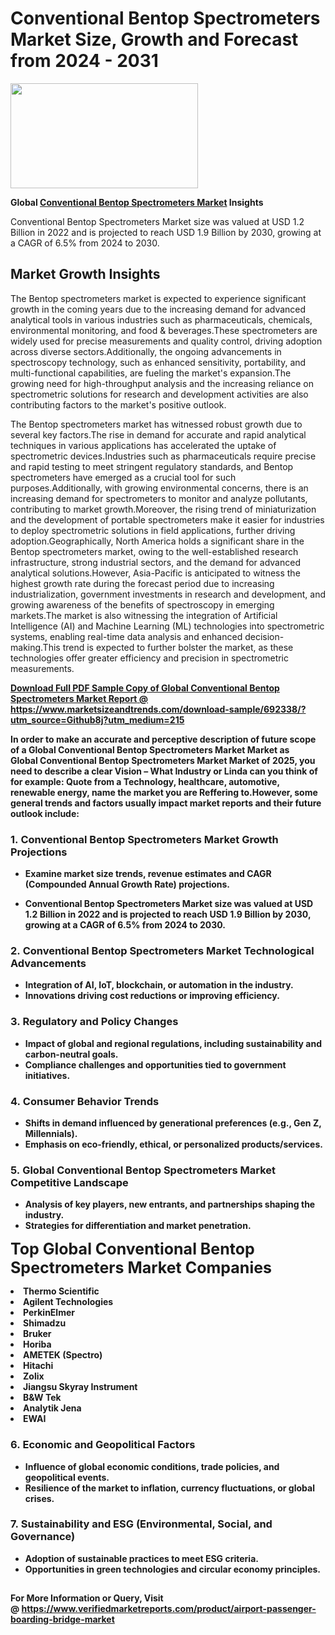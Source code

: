 <H1>Conventional Bentop Spectrometers Market Size, Growth and Forecast from 2024 - 2031</H1><img class="aligncenter size-medium wp-image-584254" src="https://thirdeyenews.in/wp-content/uploads/2024/09/Global-Market-Research-300x168.jpeg" alt="" width="300" height="168" /><p><strong>Global&nbsp;<a href="https://www.marketsizeandtrends.com/download-sample/692338/?utm_source=Github8j?utm_medium=215">Conventional Bentop Spectrometers Market</a> Insights</strong></p><p>Conventional Bentop Spectrometers Market size was valued at USD 1.2 Billion in 2022 and is projected to reach USD 1.9 Billion by 2030, growing at a CAGR of 6.5% from 2024 to 2030.</p><p><h2>Market Growth Insights</h2> <p>The Bentop spectrometers market is expected to experience significant growth in the coming years due to the increasing demand for advanced analytical tools in various industries such as pharmaceuticals, chemicals, environmental monitoring, and food & beverages.These spectrometers are widely used for precise measurements and quality control, driving adoption across diverse sectors.Additionally, the ongoing advancements in spectroscopy technology, such as enhanced sensitivity, portability, and multi-functional capabilities, are fueling the market's expansion.The growing need for high-throughput analysis and the increasing reliance on spectrometric solutions for research and development activities are also contributing factors to the market's positive outlook.</p> <p><strong><a href="#"></a></strong></p> <p>The Bentop spectrometers market has witnessed robust growth due to several key factors.The rise in demand for accurate and rapid analytical techniques in various applications has accelerated the uptake of spectrometric devices.Industries such as pharmaceuticals require precise and rapid testing to meet stringent regulatory standards, and Bentop spectrometers have emerged as a crucial tool for such purposes.Additionally, with growing environmental concerns, there is an increasing demand for spectrometers to monitor and analyze pollutants, contributing to market growth.Moreover, the rising trend of miniaturization and the development of portable spectrometers make it easier for industries to deploy spectrometric solutions in field applications, further driving adoption.Geographically, North America holds a significant share in the Bentop spectrometers market, owing to the well-established research infrastructure, strong industrial sectors, and the demand for advanced analytical solutions.However, Asia-Pacific is anticipated to witness the highest growth rate during the forecast period due to increasing industrialization, government investments in research and development, and growing awareness of the benefits of spectroscopy in emerging markets.The market is also witnessing the integration of Artificial Intelligence (AI) and Machine Learning (ML) technologies into spectrometric systems, enabling real-time data analysis and enhanced decision-making.This trend is expected to further bolster the market, as these technologies offer greater efficiency and precision in spectrometric measurements.</p> <p><strong><a href="#"></p><p><span class=""><strong>Download Full PDF Sample Copy of Global Conventional Bentop Spectrometers Market Report</strong> @ <a href="https://www.marketsizeandtrends.com/download-sample/692338/?utm_source=Github8j?utm_medium=215" target="_blank">https://www.marketsizeandtrends.com/download-sample/692338/?utm_source=Github8j?utm_medium=215</a></span></p><p>In order to make an accurate and perceptive description of future scope of a Global&nbsp;Conventional Bentop Spectrometers Market Market as Global&nbsp;Conventional Bentop Spectrometers Market Market of 2025, you need to describe a clear Vision &ndash; What Industry or Linda can you think of for example: Quote from a Technology, healthcare, automotive, renewable energy, name the market you are Reffering to.However, some general trends and factors usually impact market reports and their future outlook include:</p><h3>1.&nbsp;<strong>Conventional Bentop Spectrometers Market Growth Projections</strong></h3><ul><li>Examine market size trends, revenue estimates and CAGR (Compounded Annual Growth Rate) projections.</li><li><p>Conventional Bentop Spectrometers Market size was valued at USD 1.2 Billion in 2022 and is projected to reach USD 1.9 Billion by 2030, growing at a CAGR of 6.5% from 2024 to 2030.</p></li></ul><h3>2.&nbsp;<strong>Conventional Bentop Spectrometers Market Technological Advancements</strong></h3><ul><li>Integration of AI, IoT, blockchain, or automation in the industry.</li><li>Innovations driving cost reductions or improving efficiency.</li></ul><h3>3.&nbsp;<strong>Regulatory and Policy Changes</strong></h3><ul><li>Impact of global and regional regulations, including sustainability and carbon-neutral goals.</li><li>Compliance challenges and opportunities tied to government initiatives.</li></ul><h3>4.&nbsp;<strong>Consumer Behavior Trends</strong></h3><ul><li>Shifts in demand influenced by generational preferences (e.g., Gen Z, Millennials).</li><li>Emphasis on eco-friendly, ethical, or personalized products/services.</li></ul><h3>5.&nbsp;<strong>Global Conventional Bentop Spectrometers Market Competitive Landscape</strong></h3><ul><li>Analysis of key players, new entrants, and partnerships shaping the industry.</li><li>Strategies for differentiation and market penetration.</li></ul><p data-pm-slice="1 1 []"><span style="color: inherit; font-family: inherit; font-size: 25px;">Top Global Conventional Bentop Spectrometers Market Companies</span></p><div class="" data-test-id=""><p><li>Thermo Scientific</li><li> Agilent Technologies</li><li> PerkinElmer</li><li> Shimadzu</li><li> Bruker</li><li> Horiba</li><li> AMETEK (Spectro)</li><li> Hitachi</li><li> Zolix</li><li> Jiangsu Skyray Instrument</li><li> B&W Tek</li><li> Analytik Jena</li><li> EWAI</li></p></div><h3>6.&nbsp;<strong>Economic and Geopolitical Factors</strong></h3><ul><li>Influence of global economic conditions, trade policies, and geopolitical events.</li><li>Resilience of the market to inflation, currency fluctuations, or global crises.</li></ul><h3>7.&nbsp;<strong>Sustainability and ESG (Environmental, Social, and Governance)</strong></h3><ul><li>Adoption of sustainable practices to meet ESG criteria.</li><li>Opportunities in green technologies and circular economy principles.</li></ul><h2><strong style="font-size: 14px;">For More Information or Query, Visit @&nbsp;</strong><a style="background-color: #ffffff; font-size: 14px;" href="https://www.marketsizeandtrends.com/report/conventional-bentop-spectrometers-market/" target="_blank">https://www.verifiedmarketreports.com/product/airport-passenger-boarding-bridge-market</a></h2>